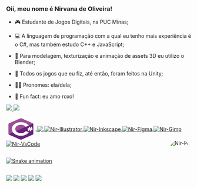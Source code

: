 ### Oii, meu nome é Nirvana de Oliveira!

<div align="left">

  - 🎮 Estudante de Jogos Digitais, na PUC Minas;

  - 💻 A linguagem de programação com a qual eu tenho mais experiência é o C#, mas também estudo C++ e JavaScript;

  - 🎨 Para modelagem, texturização e animação de assets 3D eu utilizo o Blender;

  - 🎲 Todos os jogos que eu fiz, até então, foram feitos na Unity; 

  - 🏳️‍🌈 Pronomes: ela/dela;
  
  - 💜 Fun fact: eu amo roxo!

</div>


<div align="left">
  <a href="https://github.com/NirvanaHaydn">
  <img height="150em" src="https://github-readme-stats.vercel.app/api?username=NirvanaHaydn&show_icons=true&theme=jolly&include_all_commits=true&count_private=true"/>
  <img height="150em" src="https://github-readme-stats.vercel.app/api/top-langs/?username=NirvanaHaydn&layout=compact&langs_count=7&theme=jolly"/>
</div>

  
  </div>
<div style="display: inline_block"><br>
  <img align="center" alt="Nir-CSharp" height="60" width="80" src="https://raw.githubusercontent.com/devicons/devicon/master/icons/csharp/csharp-original.svg">
  <img align="center" alt"Nir-Unity" height="60" whidth="80" src="https://cdn.jsdelivr.net/gh/devicons/devicon/icons/unity/unity-original-wordmark.svg">
  <img align="center" alt="Nir-Illustrator" height="60" width="80" src="https://cdn.jsdelivr.net/gh/devicons/devicon/icons/illustrator/illustrator-line.svg">
  <img align="center" alt="Nir-Inkscape" height="60" width="80" src="https://cdn.jsdelivr.net/gh/devicons/devicon/icons/inkscape/inkscape-original.svg">
  <img align="center" alt="Nir-Figma" height="60" width="80" src="https://cdn.jsdelivr.net/gh/devicons/devicon/icons/figma/figma-original.svg">
  <img align="center" alt="Nir-Gimp" height="60" width="80" src="https://cdn.jsdelivr.net/gh/devicons/devicon/icons/gimp/gimp-original-wordmark.svg">
  <img align="center" alt="Nir-VsCode" height="60" width="80" src="https://cdn.jsdelivr.net/gh/devicons/devicon/icons/vscode/vscode-original-wordmark.svg">
  <img align="right" alt="Nir-Pic" height="200" style="border-radius:50px;" src="https://piskel-imgstore-b.appspot.com/img/05a56130-14e4-11ec-93dc-5f8f33268f1c.gif">
</div>
  
  ##
 
<div> 
  
 
  ![Snake animation](https://github.com/NirvanaHaydn/NirvanaHaydn/blob/output/github-contribution-grid-snake.svg)
 
</div>


 ##
 
<div> 
  
  <a href="https://www.instagram.com/nirvanahaydn/" target="_blank"><img src="https://img.shields.io/badge/-Instagram-%23E4405F?style=for-the-badge&logo=instagram&logoColor=white" target="_blank"></a>
  <a href="mailto:facnirv@gmail.com" target="_blank"><img src="https://img.shields.io/badge/Gmail-D14836?style=for-the-badge&logo=gmail&logoColor=white"></a>
  <a href="https://medium.com/@nrvnobrrs" target="_blank"><img src="https://img.shields.io/badge/Medium-12100E?style=for-the-badge&logo=medium&logoColor=white"></a>
  <a href="https://nirvanahaydn.itch.io/" target="_blank"><img src="https://img.shields.io/badge/Itch.io-FA5C5C?style=for-the-badge&logo=itch.io&logoColor=white" target="_blank"></a>
  <a href="https://www.linkedin.com/in/nirvanaobhaydn/" target="_blank"><img src="https://img.shields.io/badge/-LinkedIn-%230077B5?style=for-the-badge&logo=linkedin&logoColor=white" target="_blank"></a> 
 
 
</div>
